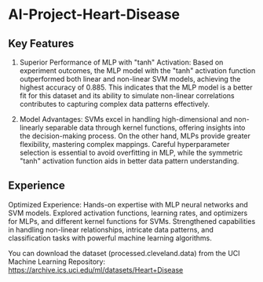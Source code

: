 # AI-Project-Heart-Disease

## Key Features
1. Superior Performance of MLP with "tanh" Activation: Based on experiment outcomes, the MLP model with the "tanh" activation function outperformed both linear and non-linear SVM models, achieving the highest accuracy of 0.885. This indicates that the MLP model is a better fit for this dataset and its ability to simulate non-linear correlations contributes to capturing complex data patterns effectively.
   
2. Model Advantages: SVMs excel in handling high-dimensional and non-linearly separable data through kernel functions, offering insights into the decision-making process. On the other hand, MLPs provide greater flexibility, mastering complex mappings. Careful hyperparameter selection is essential to avoid overfitting in MLP, while the symmetric "tanh" activation function aids in better data pattern understanding.
   
## Experience
Optimized Experience: Hands-on expertise with MLP neural networks and SVM models. Explored activation functions, learning rates, and optimizers for MLPs, and different kernel functions for SVMs. Strengthened capabilities in handling non-linear relationships, intricate data patterns, and classification tasks with powerful machine learning algorithms.

You can download the dataset (processed.cleveland.data) from the UCI Machine Learning Repository: https://archive.ics.uci.edu/ml/datasets/Heart+Disease
